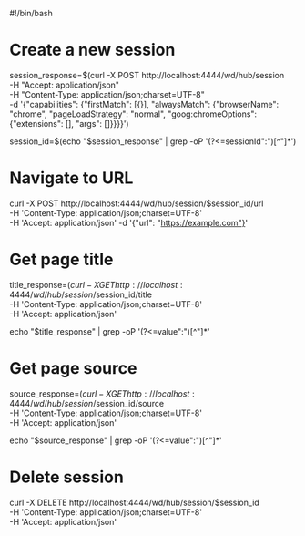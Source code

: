 #!/bin/bash

# Create a new session
session_response=$(curl -X POST http://localhost:4444/wd/hub/session \
-H "Accept: application/json" \
-H "Content-Type: application/json;charset=UTF-8" \
-d '{"capabilities": {"firstMatch": [{}], "alwaysMatch": {"browserName": "chrome", "pageLoadStrategy": "normal", "goog:chromeOptions": {"extensions": [], "args": []}}}}')

session_id=$(echo "$session_response" | grep -oP '(?<=sessionId":")[^"]*')

# Navigate to URL
curl -X POST http://localhost:4444/wd/hub/session/$session_id/url \
-H 'Content-Type: application/json;charset=UTF-8' \
-H 'Accept: application/json'
-d '{"url": "https://example.com"}'

# Get page title
title_response=$(curl -X GET http://localhost:4444/wd/hub/session/$session_id/title \
-H 'Content-Type: application/json;charset=UTF-8' \
-H 'Accept: application/json'

echo "$title_response" | grep -oP '(?<=value":")[^"]*'

# Get page source
source_response=$(curl -X GET http://localhost:4444/wd/hub/session/$session_id/source \
-H 'Content-Type: application/json;charset=UTF-8' \
-H 'Accept: application/json'

echo "$source_response" | grep -oP '(?<=value":")[^"]*'

# Delete session
curl -X DELETE http://localhost:4444/wd/hub/session/$session_id \
-H 'Content-Type: application/json;charset=UTF-8' \
-H 'Accept: application/json'

